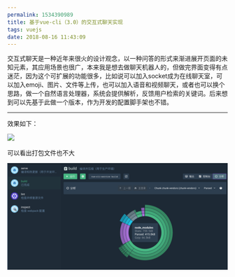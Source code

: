 ```yaml
---
permalink: 1534390989
title: 基于vue-cli（3.0）的交互式聊天实现
tags: vuejs
date: 2018-08-16 11:43:09
---
```


交互式聊天是一种近年来很火的设计观念，以一种问答的形式来渐进展开页面的未知元素，其应用场景也很广，本来我是想去做聊天机器人的，但做完界面变得有点迷茫，因为这个可扩展的功能很多，比如说可以加入socket成为在线聊天室，可以加入emoji、图片、文件等上传，也可以加入语音和视频聊天，或者也可以换个思路，做一个自然语言处理器，系统会提供解析，反馈用户检索的关键词。后来想到可以先基于此做一个版本，作为开发的配置脚手架也不错。

---

效果如下：

![](https://1996.one/images/20180816/vue-cli-chat.gif)

可以看出打包文件也不大

![](chunk.png)


